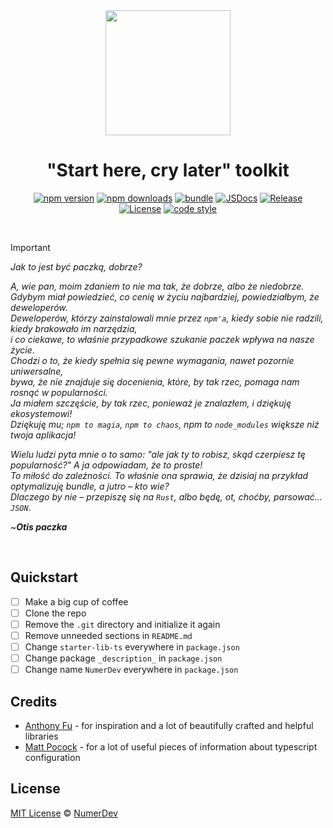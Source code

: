 <div align="center" >
    <img width=200 src="https://github.com/user-attachments/assets/dc4087ce-6796-47ea-9f42-376fbc574444"  />
</div>

<h1 align="center">"Start here, cry later" toolkit</h1>

<div align="center">

[![npm version][npm-version-src]][npm-version-href]
[![npm downloads][npm-downloads-src]][npm-downloads-href]
[![bundle][bundle-src]][bundle-href]
[![JSDocs][jsdocs-src]][jsdocs-href]
[![Release][build-src]][build-href]<br>
[![License][license-src]][license-href]
[![code style][code-style-src]][code-style-href]

</div>

<br>

>[!IMPORTANT]
>*Jak to jest być paczką, dobrze?*<br>
>
>*A, wie pan, moim zdaniem to nie ma tak, że dobrze, albo że niedobrze.*<br>
>*Gdybym miał powiedzieć, co cenię w życiu najbardziej, powiedziałbym, że deweloperów.*<br>
>*Deweloperów, którzy zainstalowali mnie przez `npm'a`, kiedy sobie nie radzili, kiedy brakowało im narzędzia,*<br>
>*i co ciekawe, to właśnie przypadkowe szukanie paczek wpływa na nasze życie*.<br>
>*Chodzi o to, że kiedy spełnia się pewne wymagania, nawet pozornie uniwersalne,*<br>
>*bywa, że nie znajduje się docenienia, które, by tak rzec, pomaga nam rosnąć w popularności.*<br>
>*Ja miałem szczęście, by tak rzec, ponieważ je znalazłem, i dziękuję ekosystemowi!*<br>
>*Dziękuję mu; `npm to magia`, `npm to chaos`, npm to `node_modules` większe niż twoja aplikacja!*<br>
>
>*Wielu ludzi pyta mnie o to samo: "ale jak ty to robisz, skąd czerpiesz tę popularność?" A ja odpowiadam, że to proste!*<br>
>*To miłość do zależności. To właśnie ona sprawia, że dzisiaj na przykład optymalizuję bundle, a jutro – kto wie?*<br>
>*Dlaczego by nie – przepiszę się na `Rust`, albo będę, ot, choćby, parsować... `JSON`*.
>
>~***Otis paczka***

<br>

## Quickstart
- [ ] Make a big cup of coffee
- [ ] Clone the repo
- [ ] Remove the `.git` directory and initialize it again
- [ ] Remove unneeded sections in `README.md`
- [ ] Change `starter-lib-ts` everywhere in `package.json`
- [ ] Change package `_description_` in `package.json`
- [ ] Change name `NumerDev` everywhere in `package.json`

## Credits
- [Anthony Fu](https://github.com/antfu) - for inspiration and a lot of beautifully crafted and helpful libraries
- [Matt Pocock](https://github.com/mattpocock) - for a lot of useful pieces of information about typescript configuration

## License

[MIT License](./LICENSE) © [NumerDev](https://github.com/NumerDev)

[npm-version-src]: https://img.shields.io/npm/v/@numerdev/starter-lib-ts?style=flat&colorA=080f12&colorB=cd49cd
[npm-version-href]: https://npmjs.com/package/@numerdev/starter-lib-ts
[npm-downloads-src]: https://img.shields.io/npm/dm/@numerdev/starter-lib-ts?style=flat&colorA=080f12&colorB=53b3b4
[npm-downloads-href]: https://npmjs.com/package/@numerdev/starter-lib-ts
[bundle-src]: https://img.shields.io/bundlephobia/minzip/@numerdev/starter-lib-ts?style=flat&colorA=080f12&colorB=cd49cd&label=minzip
[bundle-href]: https://bundlephobia.com/result?p=/@numerdev/starter-lib-ts
[license-src]: https://img.shields.io/github/license/@numerdev/starter-lib-ts.svg?style=flat&colorA=080f12&colorB=53b3b4
[license-href]: https://github.com/numerdev/starter-lib-ts/LICENSE
[jsdocs-src]: https://img.shields.io/badge/jsdocs-reference-080f12?style=flat&colorA=080f12&colorB=53b3b4
[jsdocs-href]: https://www.jsdocs.io/package/@numerdev/starter-lib-ts
[code-style-src]: https://antfu.me/badge-code-style.svg
[code-style-href]: https://github.com/antfu/eslint-config
[build-src]: https://img.shields.io/github/actions/workflow/status/numerdev/starter-lib-ts/cd.yml?style=flat&colorA=080f12&colorB=cd49cd
[build-href]: https://github.com/NumerDev/badges/actions?query=workflow%3Acd

